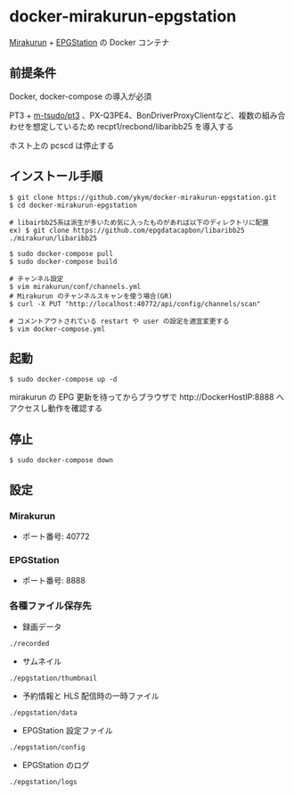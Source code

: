 docker-mirakurun-epgstation
====

[Mirakurun](https://github.com/Chinachu/Mirakurun) + [EPGStation](https://github.com/l3tnun/EPGStation) の Docker コンテナ

## 前提条件

Docker, docker-compose の導入が必須

PT3 + [m-tsudo/pt3](https://github.com/m-tsudo/pt3) 、PX-Q3PE4、BonDriverProxyClientなど、複数の組み合わせを想定しているため
recpt1/recbond/libaribb25 を導入する

ホスト上の pcscd は停止する

## インストール手順

```
$ git clone https://github.com/ykym/docker-mirakurun-epgstation.git
$ cd docker-mirakurun-epgstation

# libairbb25系は派生が多いため気に入ったものがあれば以下のディレクトリに配置
ex) $ git clone https://github.com/epgdatacapbon/libaribb25 ./mirakurun/libaribb25

$ sudo docker-compose pull
$ sudo docker-compose build

# チャンネル設定
$ vim mirakurun/conf/channels.yml
# Mirakurun のチャンネルスキャンを使う場合(GR)
$ curl -X PUT "http://localhost:40772/api/config/channels/scan"

# コメントアウトされている restart や user の設定を適宜変更する
$ vim docker-compose.yml
```

## 起動

```
$ sudo docker-compose up -d
```
mirakurun の EPG 更新を待ってからブラウザで http://DockerHostIP:8888 へアクセスし動作を確認する

## 停止

```
$ sudo docker-compose down
```

## 設定

### Mirakurun

* ポート番号: 40772

### EPGStation

* ポート番号: 8888

### 各種ファイル保存先

* 録画データ

```./recorded```

* サムネイル

```./epgstation/thumbnail```

* 予約情報と HLS 配信時の一時ファイル

```./epgstation/data```

* EPGStation 設定ファイル

```./epgstation/config```

* EPGStation のログ

```./epgstation/logs```
